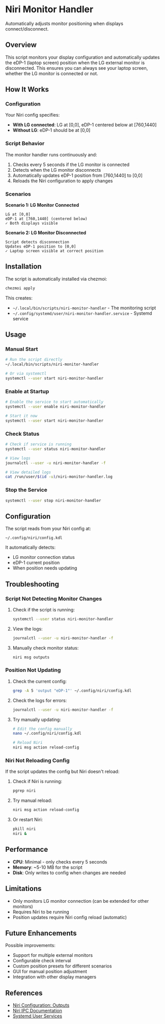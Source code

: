 # Niri Monitor Handler

Automatically adjusts monitor positioning when displays connect/disconnect.

## Overview

This script monitors your display configuration and automatically updates the eDP-1 (laptop screen) position when the LG external monitor is disconnected. This ensures you can always see your laptop screen, whether the LG monitor is connected or not.

## How It Works

### Configuration

Your Niri config specifies:
- **With LG connected**: LG at [0,0], eDP-1 centered below at [760,1440]
- **Without LG**: eDP-1 should be at [0,0]

### Script Behavior

The monitor handler runs continuously and:
1. Checks every 5 seconds if the LG monitor is connected
2. Detects when the LG monitor disconnects
3. Automatically updates eDP-1 position from [760,1440] to [0,0]
4. Reloads the Niri configuration to apply changes

### Scenarios

**Scenario 1: LG Monitor Connected**
```
LG at [0,0]
eDP-1 at [760,1440] (centered below)
✓ Both displays visible
```

**Scenario 2: LG Monitor Disconnected**
```
Script detects disconnection
Updates eDP-1 position to [0,0]
✓ Laptop screen visible at correct position
```

## Installation

The script is automatically installed via chezmoi:

```bash
chezmoi apply
```

This creates:
- `~/.local/bin/scripts/niri-monitor-handler` - The monitoring script
- `~/.config/systemd/user/niri-monitor-handler.service` - Systemd service

## Usage

### Manual Start

```bash
# Run the script directly
~/.local/bin/scripts/niri-monitor-handler

# Or via systemctl
systemctl --user start niri-monitor-handler
```

### Enable at Startup

```bash
# Enable the service to start automatically
systemctl --user enable niri-monitor-handler

# Start it now
systemctl --user start niri-monitor-handler
```

### Check Status

```bash
# Check if service is running
systemctl --user status niri-monitor-handler

# View logs
journalctl --user -u niri-monitor-handler -f

# View detailed logs
cat /run/user/$(id -u)/niri-monitor-handler.log
```

### Stop the Service

```bash
systemctl --user stop niri-monitor-handler
```

## Configuration

The script reads from your Niri config at:
```
~/.config/niri/config.kdl
```

It automatically detects:
- LG monitor connection status
- eDP-1 current position
- When position needs updating

## Troubleshooting

### Script Not Detecting Monitor Changes

1. Check if the script is running:
   ```bash
   systemctl --user status niri-monitor-handler
   ```

2. View the logs:
   ```bash
   journalctl --user -u niri-monitor-handler -f
   ```

3. Manually check monitor status:
   ```bash
   niri msg outputs
   ```

### Position Not Updating

1. Check the current config:
   ```bash
   grep -A 5 'output "eDP-1"' ~/.config/niri/config.kdl
   ```

2. Check the logs for errors:
   ```bash
   journalctl --user -u niri-monitor-handler -f
   ```

3. Try manually updating:
   ```bash
   # Edit the config manually
   nano ~/.config/niri/config.kdl
   
   # Reload Niri
   niri msg action reload-config
   ```

### Niri Not Reloading Config

If the script updates the config but Niri doesn't reload:

1. Check if Niri is running:
   ```bash
   pgrep niri
   ```

2. Try manual reload:
   ```bash
   niri msg action reload-config
   ```

3. Or restart Niri:
   ```bash
   pkill niri
   niri &
   ```

## Performance

- **CPU**: Minimal - only checks every 5 seconds
- **Memory**: ~5-10 MB for the script
- **Disk**: Only writes to config when changes are needed

## Limitations

- Only monitors LG monitor connection (can be extended for other monitors)
- Requires Niri to be running
- Position updates require Niri config reload (automatic)

## Future Enhancements

Possible improvements:
- Support for multiple external monitors
- Configurable check interval
- Custom position presets for different scenarios
- GUI for manual position adjustment
- Integration with other display managers

## References

- [Niri Configuration: Outputs](https://github.com/YaLTeR/niri/wiki/Configuration:-Outputs)
- [Niri IPC Documentation](https://github.com/YaLTeR/niri/wiki/IPC)
- [Systemd User Services](https://wiki.archlinux.org/title/Systemd/User)
